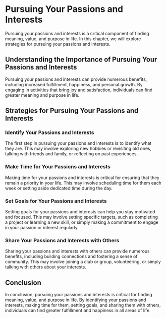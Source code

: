 Pursuing Your Passions and Interests
=====================================================================================

Pursuing your passions and interests is a critical component of finding meaning, value, and purpose in life. In this chapter, we will explore strategies for pursuing your passions and interests.

Understanding the Importance of Pursuing Your Passions and Interests
--------------------------------------------------------------------

Pursuing your passions and interests can provide numerous benefits, including increased fulfillment, happiness, and personal growth. By engaging in activities that bring joy and satisfaction, individuals can find greater meaning and purpose in life.

Strategies for Pursuing Your Passions and Interests
---------------------------------------------------

### Identify Your Passions and Interests

The first step in pursuing your passions and interests is to identify what they are. This may involve exploring new hobbies or revisiting old ones, talking with friends and family, or reflecting on past experiences.

### Make Time for Your Passions and Interests

Making time for your passions and interests is critical for ensuring that they remain a priority in your life. This may involve scheduling time for them each week or setting aside dedicated time during the day.

### Set Goals for Your Passions and Interests

Setting goals for your passions and interests can help you stay motivated and focused. This may involve setting specific targets, such as completing a project or learning a new skill, or simply making a commitment to engage in your passion or interest regularly.

### Share Your Passions and Interests with Others

Sharing your passions and interests with others can provide numerous benefits, including building connections and fostering a sense of community. This may involve joining a club or group, volunteering, or simply talking with others about your interests.

Conclusion
----------

In conclusion, pursuing your passions and interests is critical for finding meaning, value, and purpose in life. By identifying your passions and interests, making time for them, setting goals, and sharing them with others, individuals can find greater fulfillment and happiness in all areas of life.
